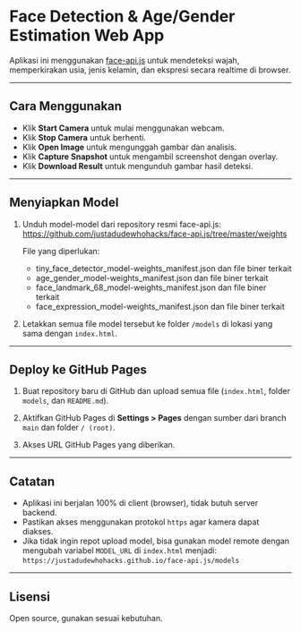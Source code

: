 # Face Detection & Age/Gender Estimation Web App

Aplikasi ini menggunakan [face-api.js](https://github.com/justadudewhohacks/face-api.js) untuk mendeteksi wajah, memperkirakan usia, jenis kelamin, dan ekspresi secara realtime di browser.

---

## Cara Menggunakan

- Klik **Start Camera** untuk mulai menggunakan webcam.
- Klik **Stop Camera** untuk berhenti.
- Klik **Open Image** untuk mengunggah gambar dan analisis.
- Klik **Capture Snapshot** untuk mengambil screenshot dengan overlay.
- Klik **Download Result** untuk mengunduh gambar hasil deteksi.

---

## Menyiapkan Model

1. Unduh model-model dari repository resmi face-api.js:  
   https://github.com/justadudewhohacks/face-api.js/tree/master/weights

   File yang diperlukan:  
   - tiny_face_detector_model-weights_manifest.json dan file biner terkait  
   - age_gender_model-weights_manifest.json dan file biner terkait  
   - face_landmark_68_model-weights_manifest.json dan file biner terkait  
   - face_expression_model-weights_manifest.json dan file biner terkait

2. Letakkan semua file model tersebut ke folder `/models` di lokasi yang sama dengan `index.html`.

---

## Deploy ke GitHub Pages

1. Buat repository baru di GitHub dan upload semua file (`index.html`, folder `models`, dan `README.md`).

2. Aktifkan GitHub Pages di **Settings > Pages** dengan sumber dari branch `main` dan folder `/ (root)`.

3. Akses URL GitHub Pages yang diberikan.

---

## Catatan

- Aplikasi ini berjalan 100% di client (browser), tidak butuh server backend.
- Pastikan akses menggunakan protokol `https` agar kamera dapat diakses.
- Jika tidak ingin repot upload model, bisa gunakan model remote dengan mengubah variabel `MODEL_URL` di `index.html` menjadi:  
  `https://justadudewhohacks.github.io/face-api.js/models`

---

## Lisensi

Open source, gunakan sesuai kebutuhan.

